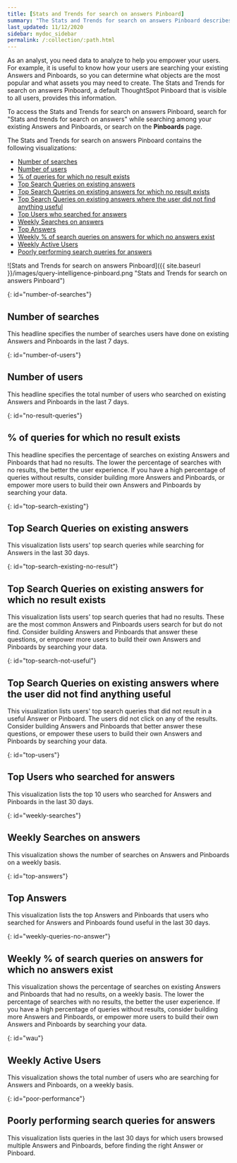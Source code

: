```yaml
---
title: [Stats and Trends for search on answers Pinboard]
summary: "The Stats and Trends for search on answers Pinboard describes how users are searching for existing Answers and Pinboards. It specifies what users are searching for, where users are successful, and where they are not."
last_updated: 11/12/2020
sidebar: mydoc_sidebar
permalink: /:collection/:path.html
---
```


As an analyst, you need data to analyze to help you empower your users. For example, it is useful to know how your users are searching your existing Answers and Pinboards, so you can determine what objects are the most popular and what assets you may need to create. The Stats and Trends for search on answers Pinboard, a default ThoughtSpot Pinboard that is visible to all users, provides this information.

To access the Stats and Trends for search on answers Pinboard, search for "Stats and trends for search on answers" while searching among your existing Answers and Pinboards, or search on the **Pinboards** page.

The Stats and Trends for search on answers Pinboard contains the following visualizations:
- [Number of searches](#number-of-searches)
- [Number of users](#number-of-users)
- [% of queries for which no result exists](#no-result-queries)
- [Top Search Queries on existing answers](#top-search-existing)
- [Top Search Queries on existing answers for which no result exists](#top-search-existing-no-result)
- [Top Search Queries on existing answers where the user did not find anything useful](#top-search-not-useful)
- [Top Users who searched for answers](#top-users)
- [Weekly Searches on answers](#weekly-searches)
- [Top Answers](#top-answers)
- [Weekly % of search queries on answers for which no answers exist](#weekly-queries-no-answer)
- [Weekly Active Users](#wau)
- [Poorly performing search queries for answers](#poor-performance)

![Stats and Trends for search on answers Pinboard]({{ site.baseurl }}/images/query-intelligence-pinboard.png "Stats and Trends for search on answers Pinboard")

{: id="number-of-searches"}
## Number of searches
This headline specifies the number of searches users have done on existing Answers and Pinboards in the last 7 days.

{: id="number-of-users"}
## Number of users
This headline specifies the total number of users who searched on existing Answers and Pinboards in the last 7 days.

{: id="no-result-queries"}
## % of queries for which no result exists
This headline specifies the percentage of searches on existing Answers and Pinboards that had no results. The lower the percentage of searches with no results, the better the user experience. If you have a high percentage of queries without results, consider building more Answers and Pinboards, or empower more users to build their own Answers and Pinboards by searching your data.

{: id="top-search-existing"}
## Top Search Queries on existing answers
This visualization lists users' top search queries while searching for Answers in the last 30 days.

{: id="top-search-existing-no-result"}
## Top Search Queries on existing answers for which no result exists
This visualization lists users' top search queries that had no results. These are the most common Answers and Pinboards users search for but do not find. Consider building Answers and Pinboards that answer these questions, or empower more users to build their own Answers and Pinboards by searching your data.

{: id="top-search-not-useful"}
## Top Search Queries on existing answers where the user did not find anything useful
This visualization lists users' top search queries that did not result in a useful Answer or Pinboard. The users did not click on any of the results. Consider building Answers and Pinboards that better answer these questions, or empower these users to build their own Answers and Pinboards by searching your data.

{: id="top-users"}
## Top Users who searched for answers
This visualization lists the top 10 users who searched for Answers and Pinboards in the last 30 days.

{: id="weekly-searches"}
## Weekly Searches on answers
This visualization shows the number of searches on Answers and Pinboards on a weekly basis.

{: id="top-answers"}
## Top Answers
This visualization lists the top Answers and Pinboards that users who searched for Answers and Pinboards found useful in the last 30 days.

{: id="weekly-queries-no-answer"}
## Weekly % of search queries on answers for which no answers exist
This visualization shows the percentage of searches on existing Answers and Pinboards that had no results, on a weekly basis. The lower the percentage of searches with no results, the better the user experience. If you have a high percentage of queries without results, consider building more Answers and Pinboards, or empower more users to build their own Answers and Pinboards by searching your data.

{: id="wau"}
## Weekly Active Users
This visualization shows the total number of users who are searching for Answers and Pinboards, on a weekly basis.

{: id="poor-performance"}
## Poorly performing search queries for answers
This visualization lists queries in the last 30 days for which users browsed multiple Answers and Pinboards, before finding the right Answer or Pinboard.
